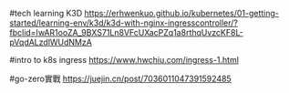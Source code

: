 #tech learning K3D
https://erhwenkuo.github.io/kubernetes/01-getting-started/learning-env/k3d/k3d-with-nginx-ingresscontroller/?fbclid=IwAR1ooZA_9BXS71Ln8VFcUXacPZq1a8rthqUvzcKF8L-pVqdALzdlWUdNMzA

#intro to k8s ingress
https://www.hwchiu.com/ingress-1.html

#go-zero實戰
https://juejin.cn/post/7036011047391592485